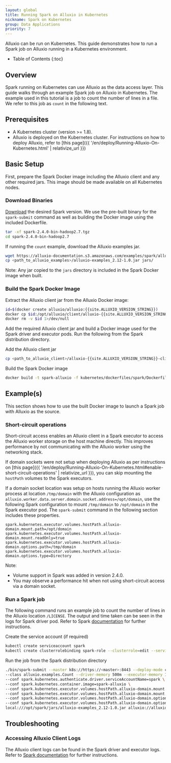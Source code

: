 ```yaml
---
layout: global
title: Running Spark on Alluxio in Kubernetes
nickname: Spark on Kubernetes
group: Data Applications
priority: 7
---
```


Alluxio can be run on Kubernetes. This guide demonstrates how to run a Spark job on Alluxio
running in a Kubernetes environment.

* Table of Contents
{:toc}

## Overview

Spark running on Kubernetes can use Alluxio as the data access layer. This guide walks through an
example Spark job on Alluxio in Kubernetes. The example used in this tutorial is a job to count the
number of lines in a file. We refer to this job as `count` in the following text.

## Prerequisites

- A Kubernetes cluster (version >= 1.8).
- Alluxio is deployed on the Kubernetes cluster. For instructions on how to deploy Alluxio, refer to
[this page]({{ '/en/deploy/Running-Alluxio-On-Kubernetes.html' | relativize_url }})

## Basic Setup

First, prepare the Spark Docker image including the Alluxio client and any other required jars. This
image should be made available on all Kubernetes nodes.

### Download Binaries

[Download](https://spark.apache.org/downloads.html) the desired Spark version. We use the pre-built
binary for the `spark-submit` command as well as building the Docker image using the included Dockerfile.
```bash
tar -xf spark-2.4.0-bin-hadoop2.7.tgz
cd spark-2.4.0-bin-hadoop2.7
```

If running the `count` example, download the Alluxio examples jar.
```bash
wget https://alluxio-documentation.s3.amazonaws.com/examples/spark/alluxio-examples_2.12-1.0.jar
cp <path_to_alluxio_examples>/alluxio-examples_2.12-1.0.jar jars/
```
Note: Any jar copied to the `jars` directory is included in the Spark Docker image when built.

### Build the Spark Docker Image

Extract the Alluxio client jar from the Alluxio Docker image:
```bash
id=$(docker create alluxio/alluxio:{{site.ALLUXIO_VERSION_STRING}})
docker cp $id:/opt/alluxio/client/alluxio-{{site.ALLUXIO_VERSION_STRING}}-client.jar - > alluxio-{{site.ALLUXIO_VERSION_STRING}}-client.jar
docker rm -v $id 1>/dev/null
```

Add the required Alluxio client jar and build a Docker image used for the Spark driver and executor
pods. Run the following from the Spark distribution directory.

Add the Alluxio client jar
```bash
cp <path_to_alluxio_client>/alluxio-{{site.ALLUXIO_VERSION_STRING}}-client.jar jars/
```

Build the Spark Docker image
```bash
docker build -t spark-alluxio -f kubernetes/dockerfiles/spark/Dockerfile .
```

## Example(s)

This section shows how to use the built Docker image to launch a Spark job with Alluxio as the source.

### Short-circuit operations

Short-circuit access enables an Alluxio client in a Spark executor to access the Alluxio
worker storage on the host machine directly. This improves performance by not communicating with the
Alluxio worker using the networking stack.

If domain sockets were not setup when deploying Alluxio as per instructions on
[this page]({{ '/en/deploy/Running-Alluxio-On-Kubernetes.html#enable-short-circuit-operations' | relativize_url }}),
you can skip mounting the `hostPath` volumes to the Spark executors.

If a domain socket location was setup on hosts running the Alluxio worker process at location
`/tmp/domain` with the Alluxio configuration as `alluxio.worker.data.server.domain.socket.address=/opt/domain`,
use the following Spark configuration to mount `/tmp/domain` to `/opt/domain` in the Spark executor
pod. The `spark-submit` command in the following section includes these properties.
```properties
spark.kubernetes.executor.volumes.hostPath.alluxio-domain.mount.path=/opt/domain
spark.kubernetes.executor.volumes.hostPath.alluxio-domain.mount.readOnly=true
spark.kubernetes.executor.volumes.hostPath.alluxio-domain.options.path=/tmp/domain
spark.kubernetes.executor.volumes.hostPath.alluxio-domain.options.type=Directory
```

Note: 
- Volume support in Spark was added in version 2.4.0.
- You may observe a performance hit when not using short-circuit access via a domain socket.

### Run a Spark job

The following command runs an example job to count the number of lines in the Alluxio location `/LICENSE`.
The output and time taken can be seen in the logs for Spark driver pod. Refer to Spark
[documentation](https://spark.apache.org/docs/latest/running-on-kubernetes.html) for further instructions.

Create the service account (if required)
```bash
kubectl create serviceaccount spark
kubectl create clusterrolebinding spark-role --clusterrole=edit --serviceaccount=default:spark --namespace=default
```

Run the job from the Spark distribution directory
```bash
./bin/spark-submit --master k8s://https://<master>:8443 --deploy-mode cluster --name spark-alluxio --conf spark.executor.instances=1 \
--class alluxio.examples.Count --driver-memory 500m --executor-memory 1g \
--conf spark.kubernetes.authenticate.driver.serviceAccountName=spark \
--conf spark.kubernetes.container.image=spark-alluxio \
--conf spark.kubernetes.executor.volumes.hostPath.alluxio-domain.mount.path=/opt/domain \
--conf spark.kubernetes.executor.volumes.hostPath.alluxio-domain.mount.readOnly=true \
--conf spark.kubernetes.executor.volumes.hostPath.alluxio-domain.options.path=/tmp/domain \
--conf spark.kubernetes.executor.volumes.hostPath.alluxio-domain.options.type=Directory \
local:///opt/spark/jars/alluxio-examples_2.12-1.0.jar alluxio://alluxio-master.default.svc.cluster.local:19998/LICENSE
```

## Troubleshooting

### Accessing Alluxio Client Logs

The Alluxio client logs can be found in the Spark driver and executor logs. Refer to
[Spark documentation](https://spark.apache.org/docs/latest/running-on-kubernetes.html#debugging) for
further instructions.
